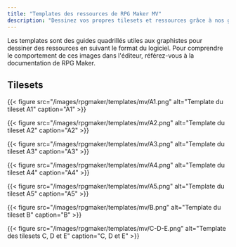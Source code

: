 ```yaml
---
title: "Templates des ressources de RPG Maker MV"
description: "Dessinez vos propres tilesets et ressources grâce à nos guides quadrillés spécialement pour RPG Maker MV. Téléchargez des images de template."
---
```


Les templates sont des guides quadrillés utiles aux graphistes pour dessiner des ressources en suivant le format du logiciel. Pour comprendre le comportement de ces images dans l'éditeur, référez-vous à la documentation de RPG Maker.

## Tilesets

{{< figure src="/images/rpgmaker/templates/mv/A1.png" alt="Template du tileset A1" caption="A1" >}}
<p>
{{< figure src="/images/rpgmaker/templates/mv/A2.png" alt="Template du tileset A2" caption="A2" >}}
<p>
{{< figure src="/images/rpgmaker/templates/mv/A3.png" alt="Template du tileset A3" caption="A3" >}}
<p>
{{< figure src="/images/rpgmaker/templates/mv/A4.png" alt="Template du tileset A4" caption="A4" >}}
<p>
{{< figure src="/images/rpgmaker/templates/mv/A5.png" alt="Template du tileset A5" caption="A5" >}}
<p>
{{< figure src="/images/rpgmaker/templates/mv/B.png" alt="Template du tileset B" caption="B" >}}
<p>
{{< figure src="/images/rpgmaker/templates/mv/C-D-E.png" alt="Template des tilesets C, D et E" caption="C, D et E" >}}
